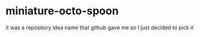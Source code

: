 # miniature-octo-spoon
it was a repository idea name that github gave me so I just decided to pick it

